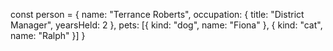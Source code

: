 const person = {
  name: "Terrance Roberts",
  occupation: {
    title: "District Manager",
    yearsHeld: 2
    },
    pets: [{
    kind: "dog",
    name: "Fiona"
    }, {
    kind: "cat",
    name: "Ralph"
    }]
  }